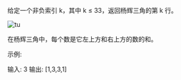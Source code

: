 给定一个非负索引 k，其中 k ≤ 33，返回杨辉三角的第 k 行。

![tu](https://upload.wikimedia.org/wikipedia/commons/0/0d/PascalTriangleAnimated2.gif)

在杨辉三角中，每个数是它左上方和右上方的数的和。

示例:

输入: 3
输出: [1,3,3,1]

